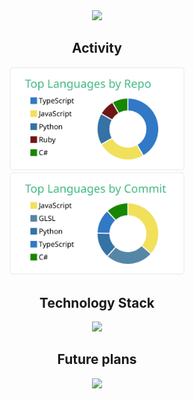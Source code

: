 <div align="center">
  <img src="https://github.com/shumatsumoto/react-search/assets/11171872/0193a8e2-a213-4db9-8a20-777dcbe9cc7c" width="190" />
</div>

<h2 align="center">Activity</h2>
<div align="center">
  <a href="https://github.com/vn7n24fzkq/github-profile-summary-cards" target="_blank">
    <img src="https://raw.githubusercontent.com/shumatsumoto/shumatsumoto/master/profile-summary-card-output/vue/1-repos-per-language.svg" width="280" />
  </a>
  <a href="https://github.com/vn7n24fzkq/github-profile-summary-cards" target="_blank">
    <img src="https://raw.githubusercontent.com/shumatsumoto/shumatsumoto/master/profile-summary-card-output/vue/2-most-commit-language.svg" width="280" />
  </a>
</div>

<h2 align="center">Technology Stack</h2>
<div align="center">
  <img src="https://skillicons.dev/icons?i=androidstudio,angular,astro,atom,aws,babel,bash,blender,bootstrap,codepen,coffeescript,cs,css,d3,dart,discord,django,docker,eclipse,electron,express,figma,firebase,flask,flutter,gatsby,git,github,githubactions,gitlab,go,graphql,gulp,heroku,html,ai,instagram,java,jest,js,jquery,kubernetes,laravel,linux,materialui,mongodb,mysql,nestjs,netlify,nextjs,nginx,nodejs,nuxtjs,ps,php,postgres,postman,powershell,pug,py,rails,react,redux,ruby,rust,sass,spring,sqlite,stackoverflow,styledcomponents,svelte,svg,tailwind,threejs,twitter,ts,unity,vercel,vim,visualstudio,vite,vscode,vue,wasm,webpack,wordpress,xd" width="563" />
</div>

<h2 align="center">Future plans</h2>
<div align="center">
  <img src="https://skillicons.dev/icons?i=ableton,activitypub,actix,adonis,ae,aiscript,alpinejs,ansible,apollo,appwrite,arduino,au,autocad,azul,azure,bevy,bsd,c,cpp,crystal,cassandra,clojure,cloudflare,cmake,deno,devto,bots,dotnet,dynamodb,elixir,emacs,ember,emotion,fastapi,fediverse,forth,fortran,gamemakerstudio,gcp,gherkin,gradle,godot,grafana,gtk,haskell,haxe,haxeflixel,hibernate,idea,ipfs,jenkins,kafka,kotlin,ktor,latex,linkedin,lit,lua,md,mastodon,matlab,maven,misskey,neovim,nim,ocaml,octave,openshift,openstack,perl,plan9,planetscale,pr,prisma,processing,prometheus,pytorch,qt,r,rabbitmq,raspberrypi,reactivex,redis,regex,remix,replit,rocket,rollupjs,ros,supabase,scala,selenium,sentry,sequelize,sketchup,solidity,solidjs,swift,symfony,tauri,tensorflow,unreal,v,vala,webflow,windicss,workers,zig" width="563" />
</div>
